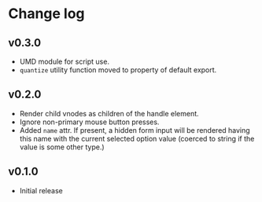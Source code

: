 # Change log

## v0.3.0

* UMD module for script use.
* `quantize` utility function moved to property of default export.

## v0.2.0

* Render child vnodes as children of the handle element.
* Ignore non-primary mouse button presses.
* Added `name` attr. If present, a hidden form input will be rendered having this name with the current selected option value (coerced to string if the value is some other type.)

## v0.1.0

* Initial release
